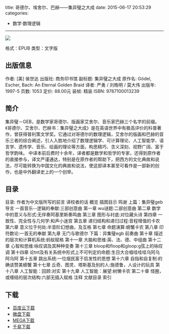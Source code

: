 title: 哥德尔、埃舍尔、巴赫——集异璧之大成
date: 2015-06-17 20:53:29
categories:
  - 数学·数理逻辑
---

![](http://img4.douban.com/lpic/s1789059.jpg)

格式：EPUB
类型：文字版

<!--more-->

## 出版信息 ##

作者: [美] 侯世达 
出版社: 商务印书馆
副标题: 集异璧之大成
原作名: Gödel, Escher, Bach: An Eternal Golden Braid
译者: 严勇 / 刘皓明 / 莫大伟 
出版年: 1997-5
页数: 1053
定价: 88.00元
装帧: 精装
ISBN: 9787100013239

## 简介 ##

集异璧－GEB，是数学家哥德尔、版画家艾舍尔、音乐家巴赫三个名字的前缀。《哥德尔、艾舍尔、巴赫书：集异璧之大成》是在英语世界中有极高评价的科普著作，曾获得普利策文学奖。它通过对哥德尔的数理逻辑，艾舍尔的版画和巴赫的音乐三者的综合阐述，引人入胜地介绍了数理逻辑学、可计算理论、人工智能学、语言学、遗传学、音乐、绘画的理论等方面，构思精巧、含义深刻、视野广阔、富于哲学韵味。
中译本前后费时十余年，译者都是数学和哲学的专家，还得到原作者的直接参与，译文严谨通达，特别是在原作者的帮助下，把西方的文化典故和说法，尽可能转换为中国文化的典故和说法，使这部译本甚至可看作是一部新的创作，也是中外翻译史上的一个创举。

## 目录 ##

目录: 作者为中文版所写的前言 
译校者的话 
概览 
插图目示 
鸣谢 
上篇：集异璧geb 
导言 一首音乐--逻辑的奉献:三部创意曲 
第一章 wu谜题:二部创意曲 
第二章 数学中的意义与形式:无伴奏阿基里斯奏鸣曲 
第三章 图形与衬底:对位藏头诗 
第四章 一致性、完全性与几何学:和声小迷宫 
第五章 递归结构和递归过程:音程增值的卡农 
第六章 意义位于何处:半音阶幻想曲，及互格 
第七章 命题演算:螃蟹卡农 
第八章 印符数论:一首无的奉献 
第九章 无门与歌德尔 
下篇：异集璧egb 
前奏曲 
第十章 描述的层次和计算机系统:蚂蚁赋格 
第十一章 大脑和思维:英、法、德、中组曲 
第十二章 心智和思维:咏叹调及其种种变奏 
第十三章 bloop和floop和gloop:g弦上的咏叹调 
第十四章 论tnt及有关系统中形式上不可判定的命题:生日大合唱哇哇哇乌阿乌阿乌阿 
第十五章 跳出系统:一位烟民富于启发性的思想 
第十六章 自指和自复制:的确该赞美螃蟹 
第十七章 丘奇、图灵、塔斯基及别的人:施德鲁，人设计的玩具 
第十八章 人工智能：回顾:对实 
第十九章 人工智能：展望:树懒卡农 
第二十章 怪圈，或缠结的层次结构:六部无插入赋格 
注释 
文献目录 
索引

## 下载 ##

+ [百度云下载](http://pan.baidu.com/s/1hqlQtm8)
+ [微盘下载](http://vdisk.weibo.com/s/aADaW4YRE_Snh)
+ [MEGA下载](https://mega.co.nz/#!7Ms1nJAA!Tb7DNpCswiUDSwT9ruqBOZmkscAN8RqLOlIro8TSvK8)
+ [千易下载](http://1000eb.com/1dpt6)